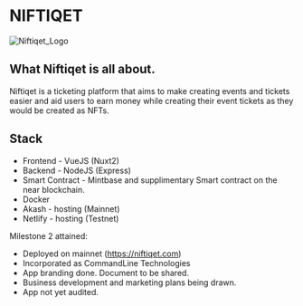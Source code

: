 # NIFTIQET

![Niftiqet_Logo](static/logo.png)

## What Niftiqet is all about.

Niftiqet is a ticketing platform that aims to make creating events and tickets easier and aid users to earn money while creating their event tickets as they would be created as NFTs.

## Stack
- Frontend - VueJS (Nuxt2)
- Backend - NodeJS (Express)
- Smart Contract - Mintbase and supplimentary Smart contract on the near blockchain.
- Docker
- Akash - hosting (Mainnet)
- Netlify - hosting (Testnet)

Milestone 2 attained:
- Deployed on mainnet (https://niftiqet.com)
- Incorporated as CommandLine Technologies
- App branding done. Document to be shared.
- Business development and marketing plans being drawn.
- App not yet audited.


